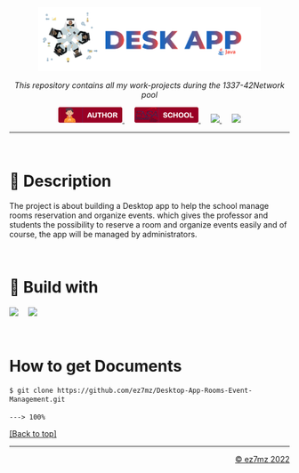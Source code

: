 <p align="center" id="top">
  <img src="./srcs/assets/java-banner.png" alt="Banner" width="400px">
</p>

<p align="center">
    <em>This repository contains all my work-projects during the 1337-42Network pool</em>
</p>

<p align="center">
  <a href="https://ez7mz.me" target="_blank">
        <img src="./srcs/assets/badge-author.png" alt="School">
  </a>&emsp;
  <a href="https://ensak.usms.ac.ma/ensak/" target="_blank">
        <img src="./srcs/assets/badge-school.png" alt="School">
  </a>&emsp;
  <a href="https://www.linkedin.com/in/ez7mz/" target="_blank">
    <img src="https://img.shields.io/badge/linkedin-%230077B5.svg?style=for-the-badge&logo=linkedin&logoColor=white">
  </a>&emsp;
  <a href="https://www.instagram.com/ez7m.z/" target="_blank">
    <img src="https://img.shields.io/badge/Instagram-%23E4405F.svg?style=for-the-badge&logo=Instagram&logoColor=white">
  </a>
</p>

---
<br>

# 💬 Description
The project is about building a Desktop app to help the school manage rooms reservation and organize events. which gives the professor and students the possibility to reserve a room and organize events easily and of course, the app will be managed by administrators.

<br>

# 🧮 Build with
<p align="left">
    <img src="https://img.shields.io/badge/java-%23ED8B00.svg?style=for-the-badge&logo=java&logoColor=white">&emsp;
    <img src="https://img.shields.io/badge/MySQL-005C84?style=for-the-badge&logo=mysql&logoColor=white">&emsp;
</p>

<br>

# How to get Documents
<div class="termy">

```console
$ git clone https://github.com/ez7mz/Desktop-App-Rooms-Event-Management.git

---> 100%
```

</div>
<p align="left">
    <a href="#top">
        [Back to top]
    </a>
</p>

---

<p align="right">
    <a href="https://ez7mz.me/">&copy; ez7mz 2022</a>
</p>
 
